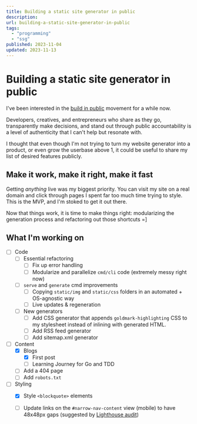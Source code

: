 ```yaml
---
title: Building a static site generator in public
description: 
url: building-a-static-site-generator-in-public
tags:
  - "programming"
  - "ssg"
published: 2023-11-04
updated: 2023-11-13
---
```


# Building a static site generator in public

I've been interested in the [build in public](https://buildinpublic.xyz/) movement for a while now. 

Developers, creatives, and entrepreneurs who share as they go, transparently make decisions, and stand out through public accountability is a level of authenticity that I can't help but resonate with.

I thought that even though I'm not trying to turn my website generator into a product, or even grow the userbase above 1, it could be useful to share my list of desired features publicly.

## Make it work, make it right, make it fast
Getting *anything* live was my biggest priority. You can visit my site on a real domain and click through pages I spent far too much time trying to style. This is the MVP, and I'm stoked to get it out there.

Now that things work, it is time to make things right: modularizing the generation process and refactoring out those shortcuts =]

## What I'm working on

- [ ] Code
  - [ ] Essential refactoring
    - [ ] Fix up error handling
    - [ ] Modularize and parallelize `cmd/cli` code (extremely messy right now)
  - [ ] `serve` and `generate` cmd improvements
    - [ ] Copying `static/img` and `static/css` folders in an automated + OS-agnostic way
    - [ ] Live updates & regeneration
  - [ ] New generators
    - [ ] Add CSS generator that appends `goldmark-highlighting` CSS to my stylesheet 
    instead of inlining with generated HTML.
    - [ ] Add RSS feed generator
    - [ ] Add sitemap.xml generator
- [ ] Content
  - [x] Blogs
    - [x] First post
    - [ ] Learning Journey for Go and TDD
  - [ ] Add a 404 page
  - [ ] Add `robots.txt`
- [ ] Styling
  - [x] Style `<blockquote>` elements
  - [ ] Update links on the `#narrow-nav-content` view (mobile) to have 48x48px gaps (suggested by [Lighthouse audit](https://developer.chrome.com/docs/lighthouse/overview/))


